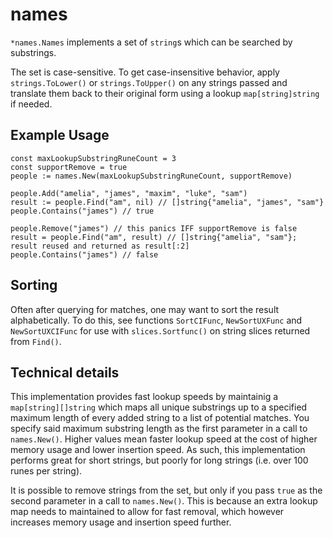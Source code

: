 # names

`*names.Names` implements a set of `string`s which can be searched by substrings.

The set is case-sensitive. To get case-insensitive behavior, apply `strings.ToLower()` or `strings.ToUpper()` on any strings passed and translate them back to their original form using a lookup `map[string]string` if needed.

## Example Usage

```golang
const maxLookupSubstringRuneCount = 3
const supportRemove = true
people := names.New(maxLookupSubstringRuneCount, supportRemove)

people.Add("amelia", "james", "maxim", "luke", "sam")
result := people.Find("am", nil) // []string{"amelia", "james", "sam"}
people.Contains("james") // true

people.Remove("james") // this panics IFF supportRemove is false
result = people.Find("am", result) // []string{"amelia", "sam"}; result reused and returned as result[:2]
people.Contains("james") // false
```

## Sorting

Often after querying for matches, one may want to sort the result alphabetically. To do this, see functions `SortCIFunc`, `NewSortUXFunc` and `NewSortUXCIFunc` for use with `slices.Sortfunc()` on string slices returned from `Find()`.

## Technical details

This implementation provides fast lookup speeds by maintainig a `map[string][]string` which maps all unique substrings up to a specified maximum length of every added string to a list of potential matches. You specify said maximum substring length as the first parameter in a call to `names.New()`. Higher values mean faster lookup speed at the cost of higher memory usage and lower insertion speed. As such, this implementation performs great for short strings, but poorly for long strings (i.e. over 100 runes per string).

It is possible to remove strings from the set, but only if you pass `true` as the second parameter in a call to `names.New()`. This is because an extra lookup map needs to maintained to allow for fast removal, which however increases memory usage and insertion speed further.
